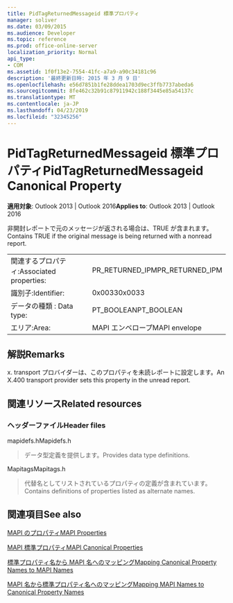 ```yaml
---
title: PidTagReturnedMessageid 標準プロパティ
manager: soliver
ms.date: 03/09/2015
ms.audience: Developer
ms.topic: reference
ms.prod: office-online-server
localization_priority: Normal
api_type:
- COM
ms.assetid: 1f0f13e2-7554-41fc-a7a9-a90c34181c96
description: '最終更新日時: 2015 年 3 月 9 日'
ms.openlocfilehash: e56d7851b1fe28ddea1703d9ec3ffb7737abeda6
ms.sourcegitcommit: 8fe462c32b91c87911942c188f3445e85a54137c
ms.translationtype: MT
ms.contentlocale: ja-JP
ms.lasthandoff: 04/23/2019
ms.locfileid: "32345256"
---
```

# <a name="pidtagreturnedmessageid-canonical-property"></a><span data-ttu-id="fef74-103">PidTagReturnedMessageid 標準プロパティ</span><span class="sxs-lookup"><span data-stu-id="fef74-103">PidTagReturnedMessageid Canonical Property</span></span>

  
  
<span data-ttu-id="fef74-104">**適用対象**: Outlook 2013 | Outlook 2016</span><span class="sxs-lookup"><span data-stu-id="fef74-104">**Applies to**: Outlook 2013 | Outlook 2016</span></span> 
  
<span data-ttu-id="fef74-105">非開封レポートで元のメッセージが返される場合は、TRUE が含まれます。</span><span class="sxs-lookup"><span data-stu-id="fef74-105">Contains TRUE if the original message is being returned with a nonread report.</span></span>
  
|||
|:-----|:-----|
|<span data-ttu-id="fef74-106">関連するプロパティ:</span><span class="sxs-lookup"><span data-stu-id="fef74-106">Associated properties:</span></span>  <br/> |<span data-ttu-id="fef74-107">PR_RETURNED_IPM</span><span class="sxs-lookup"><span data-stu-id="fef74-107">PR_RETURNED_IPM</span></span>  <br/> |
|<span data-ttu-id="fef74-108">識別子:</span><span class="sxs-lookup"><span data-stu-id="fef74-108">Identifier:</span></span>  <br/> |<span data-ttu-id="fef74-109">0x0033</span><span class="sxs-lookup"><span data-stu-id="fef74-109">0x0033</span></span>  <br/> |
|<span data-ttu-id="fef74-110">データの種類 : </span><span class="sxs-lookup"><span data-stu-id="fef74-110">Data type:</span></span>  <br/> |<span data-ttu-id="fef74-111">PT_BOOLEAN</span><span class="sxs-lookup"><span data-stu-id="fef74-111">PT_BOOLEAN</span></span>  <br/> |
|<span data-ttu-id="fef74-112">エリア:</span><span class="sxs-lookup"><span data-stu-id="fef74-112">Area:</span></span>  <br/> |<span data-ttu-id="fef74-113">MAPI エンベロープ</span><span class="sxs-lookup"><span data-stu-id="fef74-113">MAPI envelope</span></span>  <br/> |
   
## <a name="remarks"></a><span data-ttu-id="fef74-114">解説</span><span class="sxs-lookup"><span data-stu-id="fef74-114">Remarks</span></span>

<span data-ttu-id="fef74-115">x. transport プロバイダーは、このプロパティを未読レポートに設定します。</span><span class="sxs-lookup"><span data-stu-id="fef74-115">An X.400 transport provider sets this property in the unread report.</span></span>
  
## <a name="related-resources"></a><span data-ttu-id="fef74-116">関連リソース</span><span class="sxs-lookup"><span data-stu-id="fef74-116">Related resources</span></span>

### <a name="header-files"></a><span data-ttu-id="fef74-117">ヘッダーファイル</span><span class="sxs-lookup"><span data-stu-id="fef74-117">Header files</span></span>

<span data-ttu-id="fef74-118">mapidefs.h</span><span class="sxs-lookup"><span data-stu-id="fef74-118">Mapidefs.h</span></span>
  
> <span data-ttu-id="fef74-119">データ型定義を提供します。</span><span class="sxs-lookup"><span data-stu-id="fef74-119">Provides data type definitions.</span></span>
    
<span data-ttu-id="fef74-120">Mapitags</span><span class="sxs-lookup"><span data-stu-id="fef74-120">Mapitags.h</span></span>
  
> <span data-ttu-id="fef74-121">代替名としてリストされているプロパティの定義が含まれています。</span><span class="sxs-lookup"><span data-stu-id="fef74-121">Contains definitions of properties listed as alternate names.</span></span>
    
## <a name="see-also"></a><span data-ttu-id="fef74-122">関連項目</span><span class="sxs-lookup"><span data-stu-id="fef74-122">See also</span></span>



[<span data-ttu-id="fef74-123">MAPI のプロパティ</span><span class="sxs-lookup"><span data-stu-id="fef74-123">MAPI Properties</span></span>](mapi-properties.md)
  
[<span data-ttu-id="fef74-124">MAPI 標準プロパティ</span><span class="sxs-lookup"><span data-stu-id="fef74-124">MAPI Canonical Properties</span></span>](mapi-canonical-properties.md)
  
[<span data-ttu-id="fef74-125">標準プロパティ名から MAPI 名へのマッピング</span><span class="sxs-lookup"><span data-stu-id="fef74-125">Mapping Canonical Property Names to MAPI Names</span></span>](mapping-canonical-property-names-to-mapi-names.md)
  
[<span data-ttu-id="fef74-126">MAPI 名から標準プロパティ名へのマッピング</span><span class="sxs-lookup"><span data-stu-id="fef74-126">Mapping MAPI Names to Canonical Property Names</span></span>](mapping-mapi-names-to-canonical-property-names.md)

